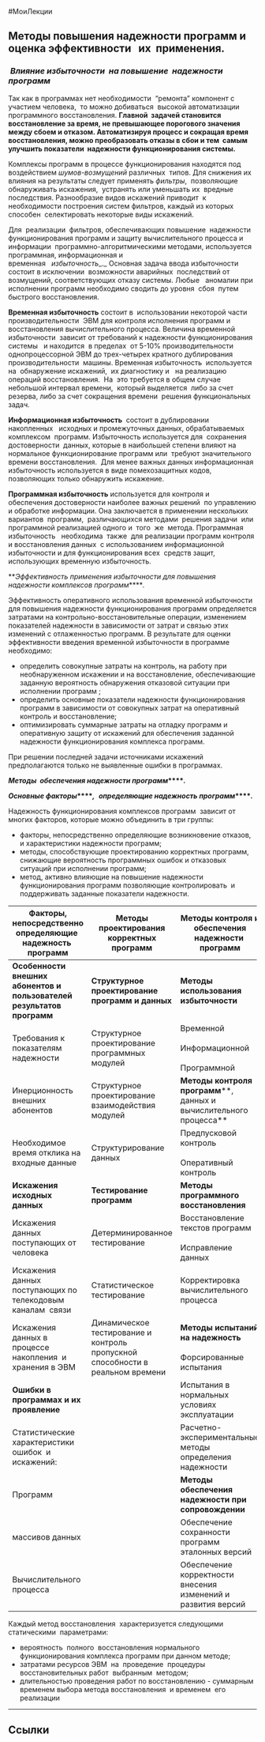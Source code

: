 #МоиЛекции 

## Методы повышения надежности программ и оценка эффективности   их  применения.

###  **_Влияние избыточности  на повышение  надежности  программ_**

Так как в программах нет необходимости  “ремонта” компонент с участием человека,  то можно добиваться  высокой автоматизации  программного восстановления. **Главной  задачей становится восстановление за время, не превышающее порогового значения между сбоем и отказом. Автоматизируя процесс и сокращая время восстановления, можно преобразовать отказы в сбои и тем  самым улучшить показатели  надежности функционирования системы.**

Комплексы программ в процессе функционирования находятся под воздействием _шумов-возмущений_ различных  типов. Для снижения их  влияния на результаты следует применять _фильтры_,  позволяющие обнаруживать искажения,  устранять или уменьшать их  вредные последствия. Разнообразие видов искажений приводит  к необходимости построения систем фильтров, каждый из которых  способен  селектировать некоторые виды искажений.

Для  реализации  фильтров, обеспечивающих повышение  надежности функционирования программ и защиту вычислительного процесса и информации  программно-алгоритмическими методами, используется программная, информационная и временная   _избыточность__._ Основная задача ввода избыточности  состоит в исключении  возможности аварийных  последствий от возмущений, соответствующих отказу системы. Любые   аномалии при  исполнении программ необходимо сводить до уровня  сбоя  путем быстрого восстановления.

**Временная избыточность** состоит в  использовании некоторой части  производительности  ЭВМ для контроля исполнения программ и восстановления вычислительного процесса. Величина временной избыточности  зависит от требований к надежности функционирования системы   и находится  в пределах  от 5-10% производительности однопроцессорной ЭВМ до трех-четырех кратного дублирования производительности  машины. Временная избыточность  используется на  обнаружение искажений,  их диагностику и   на реализацию операций восстановления.  На  это требуется в общем случае небольшой интервал времени,  который выделяется  либо за счет резерва, либо за счет сокращения времени  решения функциональных задач.

**Информационная избыточность**  состоит в дублировании  накопленных   исходных и промежуточных данных, обрабатываемых комплексом  программ. Избыточность используется для  сохранения достоверности  данных, которые в наибольшей степени влияют на нормальное функционирование программ или  требуют значительного времени восстановления.  Для менее важных данных информационная избыточность используется в виде помехозащитных кодов,   позволяющих только обнаружить искажение.

**Программная избыточность** используется для контроля и  обеспечения достоверности наиболее важных решений  по управлению и обработке информации. Она заключается в применении нескольких вариантов  программ,  различающихся методами  решения задачи  или программной реализацией одного и  того  же  метода. Программная избыточность   необходима  также  для реализации программ контроля и восстановления данных  с использованием информационной  избыточности и для функционирования всех  средств защит, использующих временную избыточность.

**_Эффективность применения избыточности для повышения  надежности комплексов программ_****_._

Эффективность оперативного использования временной избыточности для повышения надежности функционирования программ определяется затратами на контрольно-восстановительные операции, изменением показателей надежности в зависимости от затрат и связью этих изменений с отлаженностью программ. В результате для оценки эффективности введения временной избыточности в программе необходимо:

- определить совокупные затраты на контроль, на работу при необнаруженном искажении и на восстановление, обеспечивающие заданную вероятность обнаружения отказовой ситуации при исполнении программ ;
- определить основные показатели надежности функционирования программ в зависимости от совокупных затрат на оперативный контроль и восстановление;
- оптимизировать суммарные затраты на отладку программ и оперативную защиту от искажений для обеспечения заданной надежности функционирования комплекса программ.

При решении последней задачи источниками искажений предполагаются только не выявленные ошибки в программах.

**_Методы  обеспечения надежности программ_****_._**

**_Основные факторы_****_,_**  **_определяющие надежность программ_****_._**

Надежность функционирования комплексов программ  зависит от многих факторов, которые можно объединить в три группы:

- факторы, непосредственно определяющие возникновение отказов, и характеристики надежности программ;
- методы, способствующие проектированию корректных программ, снижающие вероятность программных ошибок и отказовых ситуаций при исполнении программ;
- метод, активно влияющие на повышение надежности функционирования программ позволяющие контролировать  и поддерживать заданные показатели надежности.

| Факторы, непосредственно определяющие  надежность  программ            | Методы проектирования корректных программ                                      | Методы контроля и обеспечения надежности  программ                  |
| ---------------------------------------------------------------------- | ------------------------------------------------------------------------------ | ------------------------------------------------------------------- |
| **Особенности внешних абонентов и пользователей результатов программ** | **Структурное проектирование программ и данных**                               | **Методы использования избыточности**                               |
| Требования к показателям надежности                                    | Структурное проектирование программных  модулей                                | Временной<br><br>Информационной<br><br>Программной                  |
| Инерционность внешних абонентов                                        | Структурное проектирование взаимодействия модулей                              | **Методы контроля программ****, данных и вычислительного процесса** |
| Необходимое время отклика на входные данные                            | Структурирование данных                                                        | Предпусковой контроль<br><br>Оперативный контроль                   |
| **Искажения исходных данных**                                          | **Тестирование программ**                                                      | **Методы программного восстановления**                              |
| Искажения данных  поступающих от человека                              | Детерминированное тестирование                                                 | Восстановление текстов программ<br><br>Исправление данных           |
| Искажения  данных поступающих по  телекодовым каналам  связи           | Статистическое тестирование                                                    | Корректировка вычислительного процесса                              |
| Искажения данных в процессе накопления  и хранения в ЭВМ               | Динамическое тестирование и контроль пропускной способности в реальном времени | **Методы испытаний на надежность**<br><br>Форсированные испытания   |
| **Ошибки в программах и их  проявление**                               |                                                                                | Испытания в нормальных условиях эксплуатации                        |
| Статистические  характеристики ошибок  и искажений:                    |                                                                                | Расчетно-экспериментальные методы определения надежности            |
| Программ                                                               |                                                                                | **Методы обеспечения  надежности при сопровождении**                |
| массивов данных                                                        |                                                                                | Обеспечение сохранности программ эталонных версий                   |
| Вычислительного процесса                                               |                                                                                | Обеспечение корректности внесения изменений и развития версий       |

Каждый метод восстановления  характеризуется следующими статическими  параметрами:

- вероятность  полного  восстановления нормального функционирования комплекса программ при данном методе;
- затратами ресурсов ЭВМ  на  проведение  процедуры восстановительных работ  выбранным  методом;
- длительностью проведения работ по восстановлению - суммарным временем выбора метода восстановления  и временем  его реализации

---
## Ссылки